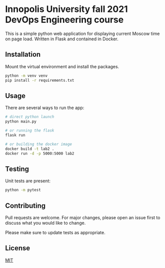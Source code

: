 # Innopolis University fall 2021 DevOps Engineering course

This is a simple python web application for displaying current Moscow time on page load. Written in Flask and contained in Docker.

## Installation

Mount the virtual environment and install the packages.

```bash
python -m venv venv
pip install -r requirements.txt
```

## Usage

There are several ways to run the app:

```bash
# direct python launch
python main.py

# or running the flask
flask run

# or building the docker image
docker build -t lab2 .
docker run -d -p 5000:5000 lab2
```

## Testing

Unit tests are present:

```bash
python -m pytest
```

## Contributing

Pull requests are welcome. For major changes, please open an issue first to discuss what you would like to change.

Please make sure to update tests as appropriate.

## License

[MIT](https://choosealicense.com/licenses/mit/)
